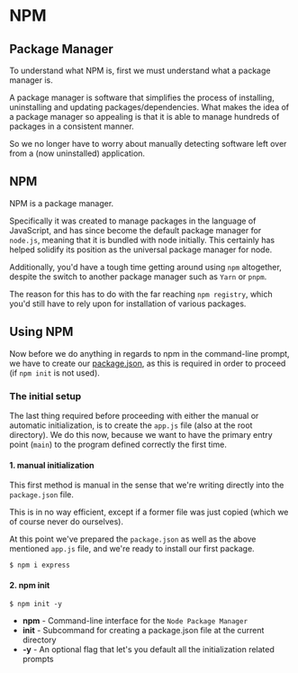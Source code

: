 # NPM

## Package Manager
To understand what NPM is, first we must understand what a package manager is.

A package manager is software that simplifies the process of installing, uninstalling and updating packages/dependencies.
What makes the idea of a package manager so appealing is that it is able to manage hundreds of packages in a consistent manner.

So we no longer have to worry about manually detecting software left over from a (now uninstalled) application.


## NPM
NPM is a package manager.

Specifically it was created to manage packages in the language of JavaScript, and has since become the default package manager for `node.js`, meaning that it is bundled with node initially. This certainly has helped solidify its position as the universal package manager for node.

Additionally, you'd have a tough time getting around using `npm` altogether, despite the switch to another package manager such as `Yarn` or `pnpm`.

The reason for this has to do with the far reaching `npm registry`, which you'd still have to rely upon for installation of various packages.


## Using NPM
Now before we do anything in regards to npm in the command-line prompt, we have to create our <a href="/node-and-packages/package.json-and-node_modules">package.json</a>, as this is required in order to proceed (if `npm init` is not used).


### The initial setup
The last thing required before proceeding with either the manual or automatic initialization, is to create the `app.js` file (also at the root directory).
We do this now, because we want to have the primary entry point (`main`) to the program defined correctly the first time.


#### 1. manual initialization
This first method is manual in the sense that we're writing directly into the `package.json` file.

This is in no way efficient, except if a former file was just copied (which we of course never do ourselves).





At this point we've prepared the `package.json` as well as the above mentioned `app.js` file, and we're ready to install our first package.

```console
$ npm i express
```


#### 2. npm init


```console
$ npm init -y
```
* **npm**       - Command-line interface for the `Node Package Manager`
* **init**      - Subcommand for creating a package.json file at the current directory
* **-y**        - An optional flag that let's you default all the initialization related prompts


